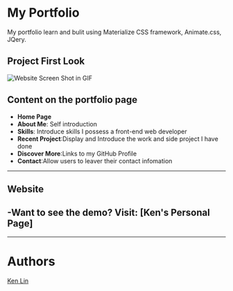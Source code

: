 # My Portfolio
My portfolio learn and bulit using Materialize CSS framework, Animate.css, JQery.


## Project First Look
![Website Screen Shot in GIF](project-screenshot.gif)


## Content on the portfolio page
- **Home Page**
- **About Me**: Self introduction
- **Skills**: Introduce skills I possess a front-end web developer
- **Recent Project**:Display and Introduce the work and side project I have done
- **Discover More**:Links to my GitHub Profile
- **Contact**:Allow users to leaver their contact infomation

___

## Website
-Want to see the demo? Visit: [Ken's Personal Page]
-

___

# Authors
[Ken Lin](https://github.com/LYS786)
